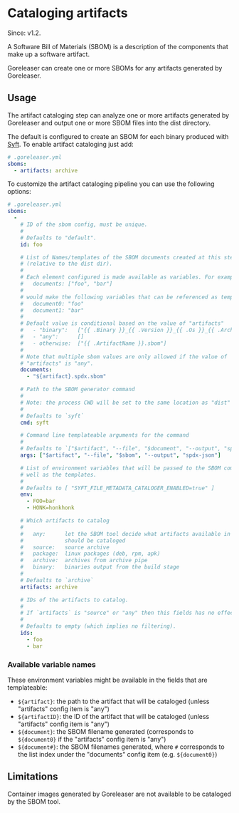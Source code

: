 # Cataloging artifacts

Since: v1.2.

A Software Bill of Materials (SBOM) is a description of the components that make
up a software artifact.

Goreleaser can create one or more SBOMs for any artifacts generated by
Goreleaser.

## Usage

The artifact cataloging step can analyze one or more artifacts generated by
Goreleaser and output one or more SBOM files into the dist directory.

The default is configured to create an SBOM for each binary produced with
[Syft](https://github.com/anchore/syft). To enable artifact cataloging just add:

```yaml
# .goreleaser.yml
sboms:
  - artifacts: archive
```

To customize the artifact cataloging pipeline you can use the following options:

```yaml
# .goreleaser.yml
sboms:
  -
    # ID of the sbom config, must be unique.
    #
    # Defaults to "default".
    id: foo

    # List of Names/templates of the SBOM documents created at this step
    # (relative to the dist dir).
    #
    # Each element configured is made available as variables. For example:
    #   documents: ["foo", "bar"]
    #
    # would make the following variables that can be referenced as template keys:
    #   document0: "foo"
    #   document1: "bar"
    #
    # Default value is conditional based on the value of "artifacts"
    #   - "binary":   ["{{ .Binary }}_{{ .Version }}_{{ .Os }}_{{ .Arch }}.sbom"]
    #   - "any":      []
    #   - otherwise:  ["{{ .ArtifactName }}.sbom"]
    #
    # Note that multiple sbom values are only allowed if the value of
    # "artifacts" is "any".
    documents:
      - "${artifact}.spdx.sbom"

    # Path to the SBOM generator command
    #
    # Note: the process CWD will be set to the same location as "dist"
    #
    # Defaults to `syft`
    cmd: syft

    # Command line templateable arguments for the command
    #
    # Defaults to `["$artifact", "--file", "$document", "--output", "spdx-json"]`
    args: ["$artifact", "--file", "$sbom", "--output", "spdx-json"]

    # List of environment variables that will be passed to the SBOM command as
    # well as the templates.
    #
    # Defaults to [ "SYFT_FILE_METADATA_CATALOGER_ENABLED=true" ]
    env:
      - FOO=bar
      - HONK=honkhonk

    # Which artifacts to catalog
    #
    #   any:      let the SBOM tool decide what artifacts available in the cwd
    #             should be cataloged
    #   source:   source archive
    #   package:  linux packages (deb, rpm, apk)
    #   archive:  archives from archive pipe
    #   binary:   binaries output from the build stage
    #
    # Defaults to `archive`
    artifacts: archive

    # IDs of the artifacts to catalog.
    #
    # If `artifacts` is "source" or "any" then this fields has no effect.
    #
    # Defaults to empty (which implies no filtering).
    ids:
      - foo
      - bar
```

### Available variable names

These environment variables might be available in the fields that are
templateable:

- `${artifact}`: the path to the artifact that will be cataloged (unless
  "artifacts" config item is "any")
- `${artifactID}`: the ID of the artifact that will be cataloged (unless
  "artifacts" config item is "any")
- `${document}`:  the SBOM filename generated (corresponds to `${document0}` if
  the "artifacts" config item is "any")
- `${document#}`: the SBOM filenames generated, where `#` corresponds to the
  list index under the "documents" config item (e.g. `${document0}`)

## Limitations

Container images generated by Goreleaser are not available to be cataloged by
the SBOM tool.

